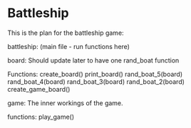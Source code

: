 # Battleship

This is the plan for the battleship game:

battleship:
(main file - run functions here)

board:
Should update later to have one rand_boat function

Functions:
create_board()
print_board()
rand_boat_5(board)
rand_boat_4(board)
rand_boat_3(board)
rand_boat_2(board)
create_game_board()

game:
The inner workings of the game.

functions: 
play_game()